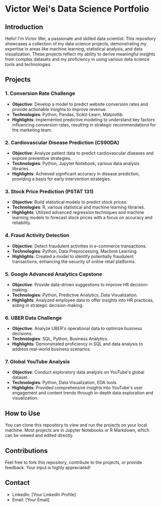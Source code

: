 
# Victor Wei's Data Science Portfolio

## Introduction
Hello! I'm Victor Wei, a passionate and skilled data scientist. This repository showcases a collection of my data science projects, demonstrating my expertise in areas like machine learning, statistical analysis, and data visualization. These projects reflect my ability to derive meaningful insights from complex datasets and my proficiency in using various data science tools and technologies.

## Projects

### 1. Conversion Rate Challenge
- **Objective**: Develop a model to predict website conversion rates and provide actionable insights to improve revenue.
- **Technologies**: Python, Pandas, Scikit-Learn, Matplotlib.
- **Highlights**: Implemented predictive modeling to understand key factors influencing conversion rates, resulting in strategic recommendations for the marketing team.

### 2. Cardiovascular Disease Prediction (CS90DA)
- **Objective**: Analyze patient data to predict cardiovascular diseases and explore preventive strategies.
- **Technologies**: Python, Jupyter Notebook, various data analysis libraries.
- **Highlights**: Achieved significant accuracy in disease prediction, providing a basis for early intervention strategies.

### 3. Stock Price Prediction (PSTAT 131)
- **Objective**: Build statistical models to predict stock prices.
- **Technologies**: R, various statistical and machine learning libraries.
- **Highlights**: Utilized advanced regression techniques and machine learning models to forecast stock prices with a focus on accuracy and reliability.

### 4. Fraud Activity Detection
- **Objective**: Detect fraudulent activities in e-commerce transactions.
- **Technologies**: Python, Data Preprocessing, Machine Learning.
- **Highlights**: Created a model to identify potentially fraudulent transactions, enhancing the security of online retail platforms.

### 5. Google Advanced Analytics Capstone
- **Objective**: Provide data-driven suggestions to improve HR decision-making.
- **Technologies**: Python, Predictive Analytics, Data Visualization.
- **Highlights**: Analyzed employee data to offer insights into HR practices, aiding in strategic decision-making.

### 6. UBER Data Challenge
- **Objective**: Analyze UBER's operational data to optimize business decisions.
- **Technologies**: SQL, Python, Business Analytics.
- **Highlights**: Demonstrated proficiency in SQL and data analysis to address real-world business scenarios.

### 7. Global YouTube Analysis
- **Objective**: Conduct exploratory data analysis on YouTube's global dataset.
- **Technologies**: Python, Data Visualization, EDA tools.
- **Highlights**: Provided comprehensive insights into YouTube's user engagement and content trends through in-depth data exploration and visualization.

## How to Use
You can clone this repository to view and run the projects on your local machine. Most projects are in Jupyter Notebooks or R Markdown, which can be viewed and edited directly.

## Contributions
Feel free to fork this repository, contribute to the projects, or provide feedback. Your input is highly appreciated!

## Contact
- LinkedIn: [Your LinkedIn Profile]
- Email: [Your Email]
